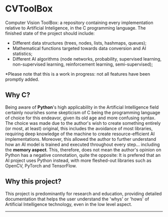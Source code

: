 # CVToolBox

Computer Vision ToolBox: a repository containing every implementation relative to Artificial Inteligence, in the C programming language. The finished state of the project should include: 
- Different data structures (trees, nodes, lists, hashmaps, queues);
- Mathematical functions targeted towards data conversion and AI statistics;
- Different AI algorithms (node networks, probability, supervised learning, non-supervised learning, reinforcement learning, semi-supervised);

*Please note that this is a work in progress: not all features have been promptly added.

## Why C?

Being aware of **Python**'s high applicability in the Artificial Intelligence field certainly nourishes some skepticism of C being the programming language of choice for this endeavor, given its old age and more confusing syntax. 
The choice was made due to the author's wish to create something entirely (or most, at least) original, this includes the avoidance of most libraries, requiring deep knowledge of the machine to create resource-efficient AI implementations. Moreover, this allowed the author to further understand how an AI model is trained and executed throughout every step... including the **memory aspect**. This, therefore, does not mean the author's opinion on Python has a negative connotation, quite the opposite: It is prefered that an AI project uses Python instead, with more fleshed-out libraries such as OpenCV, PyTorch and TensorFlow.

## Why this project?

This project is predominantly for research and education, providing detailed documentation that helps the user understand the 'whys' or 'hows' of Artificial Intelligence technology, even in the low level aspect.

---
